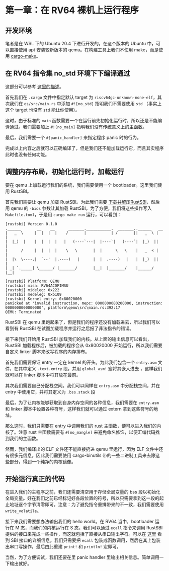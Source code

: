 # 第一章：在 RV64 裸机上运行程序

## 开发环境

笔者是在 WSL 下的 Ubuntu 20.4 下进行开发的。在这个版本的 Ubuntu 中，可以直接使用 apt 安装较新版本的 qemu。在构建工具上我们不使用 make，而是使用 [cargo-make](https://github.com/sagiegurari/cargo-make)。

## 在 RV64 指令集 no_std 环境下下编译通过

这部分可以参考 [这里的描述](https://docs.rust-embedded.org/embedonomicon/smallest-no-std.html)。

首先我们在 `.cargo` 文件中指定默认 target 为 `riscv64gc-unknown-none-elf`，其次我们在 `os/src/main.rs` 中添加 `#![no_std]` 指明我们不需要使用 `std` （事实上这个 target 也没有 `std` 能让你使用）。

这时，由于标准的 `main` 函数需要一个在运行前先初始化运行时，所以还是不能编译通过。我们需要加上 `#![no_main]` 指明我们没有传统意义上的主函数。

最后，我们需要一个 `#[panic_handler]` 来指定程序 panic 时的行为。

完成以上内容之后就可以正确编译了，但是我们还不能加载运行它，而且其实程序此时也没有任何功能。

## 调整内存布局，初始化运行时，加载运行

要在 qemu 上加载运行我们的系统，我们需要使用一个 bootloader。这里我们使用 RustSBI。

首先我们需要让 qemu 加载 RustSBI。为此我们需要 [下载并解压RustSBI](https://github.com/luojia65/rustsbi/releases/tag/v0.0.2)，然后用 qemu 的 `-bios` 参数让其加载 RustSBI。为了方便，我们将这些操作写入 `Makefile.toml`，于是用 `cargo make run` 运行，可以看到：

```
[rustsbi] Version 0.1.0
.______       __    __      _______.___________.  _______..______   __
|   _  \     |  |  |  |    /       |           | /       ||   _  \ |  |
|  |_)  |    |  |  |  |   |   (----`---|  |----`|   (----`|  |_)  ||  |
|      /     |  |  |  |    \   \       |  |      \   \    |   _  < |  |
|  |\  \----.|  `--'  |.----)   |      |  |  .----)   |   |  |_)  ||  |
| _| `._____| \______/ |_______/       |__|  |_______/    |______/ |__|

[rustsbi] Platform: QEMU
[rustsbi] misa: RV64ACDFIMSU
[rustsbi] mideleg: 0x222
[rustsbi] medeleg: 0xb109
[rustsbi] Kernel entry: 0x80020000
panicked at 'invalid instruction, mepc: 0000000080200000, instruction: 0000000000000000', platform\qemu\src\main.rs:392:17
QEMU: Terminated
```

RustSBI 在 qemu 里跑起来了，但是我们的程序还没有加载进去，所以我们可以看到有 RustSBI 在试图加载程序并运行之后报了非法指令的错误。

接下来我们开始用 RustSBI 加载我们的内核。从上面的输出信息可以看出，RustSBI 加载程序后，被加载的程序会从 0x80020000 开始运行，所以我们需要自定义 linker 脚本来改写程序的内存排布。

首先我们需要保证 entry 一定在 kernel 的开头。为此我们包含一个 `entry.asm` 文件，在其中定义 `.text.entry` 段，并用 `global_asm!` 宏将其嵌入进去 ，这样我们就可以在 linker 脚本中将其放在最前。

其次我们需要自己分配栈空间。我们可以同样在 `entry.asm` 中分配栈空间，并在 entry 中使用它，并将其定义为 `.bss.stack` 段

最后，为了让内核能够获取到自身内存空间的各种信息，我们需要在  `entry.asm` 和 linker 脚本中设置各种符号，这样我们就可以通过 extern 拿到这些符号的地址。

那么这时，我们只需要在 entry 中调用我们的 rust 主函数，便可以进入我们的内核了。注意 rust 主函数需要有 `#[no_mangle]` 来避免命名修饰，以便汇编代码找到我们的主函数。

然而，我们编译出的 ELF 文件还不能直接扔进 qemu 里运行，因为 ELF 文件中还有很多元信息。因此我们需要使用 cargo-binutils 带的一些二进制工具来去除这些部分，得到一个纯净的内核镜像。

## 开始运行真正的代码

在进入我们的主程序之前，我们还需要清空用于存储全局变量的 bss 段以初始化全局变量。好在我们之前已经标记好各段位置的符号，所以只需要拿到这一段的起止地址逐个字节清零即可。注意：为了避免指令重排带来的不一致，我们需要使用 `write_volatile`。

接下来我们需要想办法输出我们的 hello world。在 RV64 当中，bootloader 运行在 M 态，而我们的内核运行在 S 态，我们可以通过 `ecall` 指令来调用 RustSBI 提供的接口来完成一些操作，而这就包括了直接从串口输出字符。可以在 [这里](https://github.com/riscv/riscv-sbi-doc/blob/master/riscv-sbi.adoc) 看到 SBI 接口的详细信息。我们只需要把 `ecall` 包装成函数调用，然后在其上包装出串口写操作，最后由此重建 `print!` 和 `println!` 宏即可。

当然，为了方便调试，我们还要在里 panic handler 里输出相关信息。简单调用一下输出就好。